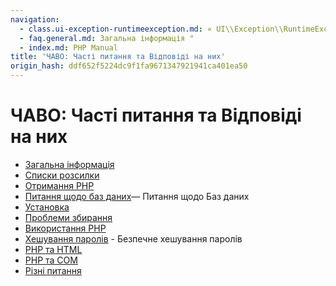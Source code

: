 ```yaml
---
navigation:
  - class.ui-exception-runtimeexception.md: « UI\\Exception\\RuntimeException
  - faq.general.md: Загальна інформація "
  - index.md: PHP Manual
title: 'ЧАВО: Часті питання та Відповіді на них'
origin_hash: ddf652f5224dc9f1fa9671347921941ca401ea50
---
```

# ЧАВО: Часті питання та Відповіді на них

-   [Загальна інформація](faq.general.md)
-   [Списки розсилки](faq.mailinglist.md)
-   [Отримання PHP](faq.obtaining.md)
-   [Питання щодо баз даних](faq.databases.md)— Питання щодо Баз даних
-   [Установка](faq.installation.md)
-   [Проблеми збирання](faq.build.md)
-   [Використання PHP](faq.using.md)
-   [Хешування паролів](faq.passwords.md) \- Безпечне хешування паролів
-   [PHP та HTML](faq.md.md)
-   [PHP та COM](faq.com.md)
-   [Різні питання](faq.misc.md)
